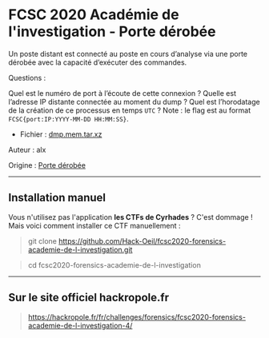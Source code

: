 # FCSC 2020 Académie de l'investigation - Porte dérobée

Un poste distant est connecté au poste en cours d’analyse via une porte dérobée avec la capacité d’exécuter des commandes.

Questions :

Quel est le numéro de port à l’écoute de cette connexion ?
Quelle est l’adresse IP distante connectée au moment du dump ?
Quel est l’horodatage de la création de ce processus en temps `UTC` ?
Note : le flag est au format `FCSC{port:IP:YYYY-MM-DD HH:MM:SS}`.



- Fichier : [dmp.mem.tar.xz](https://hackropole.fr/filer/fcsc2020-forensics-academie-de-l-investigation/public_filer/dmp.mem.tar.xz)


Auteur : alx


Origine : [Porte dérobée](https://hackropole.fr/fr/challenges/forensics/fcsc2020-forensics-academie-de-l-investigation-4/)


-----------

## Installation manuel
Vous n'utilisez pas l'application **les CTFs de Cyrhades** ? C'est dommage !
Mais voici comment installer ce CTF manuellement :

> git clone https://github.com/Hack-Oeil/fcsc2020-forensics-academie-de-l-investigation.git

> cd fcsc2020-forensics-academie-de-l-investigation


-----------

## Sur le site officiel hackropole.fr
> https://hackropole.fr/fr/challenges/forensics/fcsc2020-forensics-academie-de-l-investigation-4/